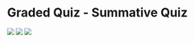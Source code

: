 # Graded Quiz - Summative Quiz

![](/C3/w4/q1/ss1.png)
![](/C3/w4/q1/ss2.png)
![](/C3/w4/q1/ss3.png)